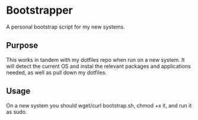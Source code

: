 # Bootstrapper
A personal bootstrap script for my new systems.

## Purpose
This works in tandem with my dotfiles repo when run on a new system. It will detect the current OS and instal the relevant packages and applications needed, as well as pull down my dotfiles.

## Usage
On a new system you should wget/curl bootstrap.sh, chmod +x it, and run it as sudo.
